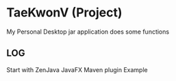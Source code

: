 TaeKwonV (Project)
=========================================
My Personal Desktop jar application does some functions


LOG
-----------------------------------------
Start with ZenJava JavaFX Maven plugin Example

